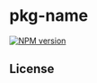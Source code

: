 # pkg-name

[![NPM version](https://img.shields.io/npm/v/pkg-name?color=a1b858&label=)](https://www.npmjs.com/package/pkg-name)

## License

<!-- [MIT](./LICENSE) License © 2022 [Anthony Fu](https://github.com/antfu) -->
